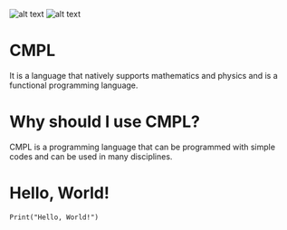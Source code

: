![ alt text ](https://img.shields.io/github/downloads/CmplLanguage/CMPL/total?label=Python&logo=Python&style=plastic)
![ alt text ](https://img.shields.io/discord/1075442028692906094?label=Discord&logo=Discord&logoColor=%232E9AFE&style=plastic)

# CMPL
It is a language that natively supports mathematics and physics and is a functional programming language.

# Why should I use CMPL?
CMPL is a programming language that can be programmed with simple codes and can be used in many disciplines.

# Hello, World!
```
Print("Hello, World!")
```
